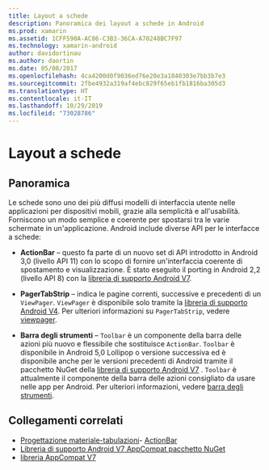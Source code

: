 ```yaml
---
title: Layout a schede
description: Panoramica dei layout a schede in Android
ms.prod: xamarin
ms.assetid: 1CFF590A-AC86-C3B3-36CA-A70248BC7F97
ms.technology: xamarin-android
author: davidortinau
ms.author: daortin
ms.date: 05/08/2017
ms.openlocfilehash: 4ca4200d0f9036ed76e20e3a1840303e7bb3b7e3
ms.sourcegitcommit: 2fbe4932a319af4ebc829f65eb1fb1816ba305d3
ms.translationtype: HT
ms.contentlocale: it-IT
ms.lasthandoff: 10/29/2019
ms.locfileid: "73028786"
---
```

# <a name="tabbed-layouts"></a>Layout a schede

## <a name="overview"></a>Panoramica

Le schede sono uno dei più diffusi modelli di interfaccia utente nelle applicazioni per dispositivi mobili, grazie alla semplicità e all'usabilità. Forniscono un modo semplice e coerente per spostarsi tra le varie schermate in un'applicazione. Android include diverse API per le interfacce a schede: 

- **ActionBar** &ndash; questo fa parte di un nuovo set di API introdotto in Android 3,0 (livello API 11) con lo scopo di fornire un'interfaccia coerente di spostamento e visualizzazione. È stato eseguito il porting in Android 2,2 (livello API 8) con la [libreria di supporto Android V7](https://www.nuget.org/packages/Xamarin.Android.Support.v7.AppCompat/). 

- **PagerTabStrip** &ndash; indica le pagine correnti, successive e precedenti di un `ViewPager`. `ViewPager` è disponibile solo tramite la [libreria di supporto Android V4](https://www.nuget.org/packages/Xamarin.Android.Support.v4/).
     Per ulteriori informazioni su `PagerTabStrip`, vedere [viewpager](~/android/user-interface/controls/view-pager/index.md).

- **Barra degli strumenti** &ndash; `Toolbar` è un componente della barra delle azioni più nuovo e flessibile che sostituisce `ActionBar`. `Toolbar` è disponibile in Android 5,0 Lollipop o versione successiva ed è disponibile anche per le versioni precedenti di Android tramite il pacchetto NuGet della [libreria di supporto Android V7](https://www.nuget.org/packages/Xamarin.Android.Support.v7.AppCompat/) . 
    `Toolbar` è attualmente il componente della barra delle azioni consigliato da usare nelle app per Android.
    Per ulteriori informazioni, vedere [barra degli strumenti](~/android/user-interface/controls/tool-bar/index.md). 

## <a name="related-links"></a>Collegamenti correlati

- [Progettazione materiale-tabulazioni](https://material.io/guidelines/components/tabs.html)- [ActionBar](https://developer.android.com/guide/topics/ui/actionbar.html)
- [Libreria di supporto Android V7 AppCompat pacchetto NuGet](https://www.nuget.org/packages/Xamarin.Android.Support.v7.AppCompat/)
- [libreria AppCompat V7](https://developer.android.com/tools/support-library/features.html#v7-appcompat)
